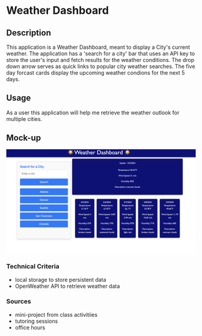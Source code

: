 # Weather Dashboard

## Description

This application is a Weather Dashboard, meant to display a City's current weather. The application has a 'search for a city' bar that uses an API key to store the user's input and fetch results for the weather conditions. The drop down arrow serves as quick links to popular city weather searches. The five day forcast cards display the upcoming weather condions for the next 5 days. 

## Usage

As a user this application will help me retrieve the weather outlook for multiple cities.

## Mock-up

![The following image shows the application's appearance and functionality.](./Assets/images/weatherDashboard.png)

### Technical Criteria

- local storage to store persistent data
- OpenWeather API to retrieve weather data

### Sources
 - mini-project from class activitiies
 - tutoring sessions
 - office hours 